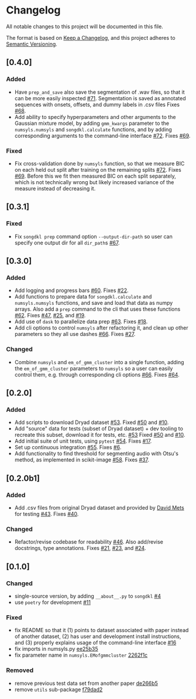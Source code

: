 # Changelog
All notable changes to this project will be documented in this file.

The format is based on [Keep a Changelog](https://keepachangelog.com/en/1.0.0/),
and this project adheres to [Semantic Versioning](https://semver.org/spec/v2.0.0.html).

## [0.4.0]
### Added
- Have `prep_and_save` also save the segmentation of .wav files,
  so that it can be more easily inspected
  [#71](https://github.com/NickleDave/songdkl/pull/71). 
  Segmentation is saved as annotated sequences with
  onsets, offsets, and dummy labels in .csv files
  Fixes [#68](https://github.com/NickleDave/songdkl/issues/68).
- Add ability to specify hyperparameters and other arguments 
  to the Gaussian mixture model, by adding `gmm_kwargs` parameter 
  to the `numsyls.numsyls` and `songdkl.calculate` functions, 
  and by adding corresponding arguments to the command-line interface
  [#72](https://github.com/NickleDave/songdkl/pull/72).
  Fixes [#69](https://github.com/NickleDave/songdkl/issues/70).

### Fixed
- Fix cross-validation done by `numsyls` function, 
  so that we measure BIC on each held out split after training 
  on the remaining splits 
  [#72](https://github.com/NickleDave/songdkl/pull/72).
  Fixes [#69](https://github.com/NickleDave/songdkl/issues/69).
  Before this we fit then measured BIC on each split separately, 
  which is not technically wrong
  but likely increased variance of the measure instead of 
  decreasing it.

## [0.3.1]
### Fixed
- Fix `songdkl prep` command option `--output-dir-path` 
  so user can specify one output dir for all `dir_path`s
  [#67](https://github.com/NickleDave/songdkl/pull/67).

## [0.3.0]
### Added
- Add logging and progress bars
  [#60](https://github.com/NickleDave/songdkl/pull/60).
  Fixes [#22](https://github.com/NickleDave/songdkl/issues/22).
- Add functions to prepare data for `songdkl.calculate` 
  and `numsyls.numsyls` functions, and save and load that data 
  as numpy arrays. Also add a `prep` command to the cli that 
  uses these functions 
  [#62](https://github.com/NickleDave/songdkl/pull/62).
  Fixes [#47](https://github.com/NickleDave/songdkl/issues/47),
  [#25](https://github.com/NickleDave/songdkl/issues/25),
  and [#19](https://github.com/NickleDave/songdkl/issues/19).
- Add use of `dask` to parallelize data prep
  [#63](https://github.com/NickleDave/songdkl/pull/63).
  Fixes [#18](https://github.com/NickleDave/songdkl/issues/18).
- Add cli options to control `numsyls` after refactoring it, 
  and clean up other parameters so they all use dashes
  [#66](https://github.com/NickleDave/songdkl/pull/63).
  Fixes [#27](https://github.com/NickleDave/songdkl/issues/27).

### Changed
- Combine `numsyls` and `em_of_gmm_cluster` into a single function,
  adding the `em_of_gmm_cluster` parameters to `numsyls` so a user 
  can easily control them, e.g. through corresponding cli options
  [#66](https://github.com/NickleDave/songdkl/pull/63).
  Fixes [#64](https://github.com/NickleDave/songdkl/issues/64).

## [0.2.0]
### Added
- Add scripts to download Dryad dataset
  [#53](https://github.com/NickleDave/songdkl/pull/53).
  Fixed [#50](https://github.com/NickleDave/songdkl/issues/50)
  and [#10](https://github.com/NickleDave/songdkl/issues/10).
- Add "source" data for tests (subset of Dryad dataset) +
  dev tooling to recreate this subset, download it for tests,
  etc. [#53](https://github.com/NickleDave/songdkl/pull/53)
  Fixed [#50](https://github.com/NickleDave/songdkl/issues/50)
  and [#10](https://github.com/NickleDave/songdkl/issues/10).
- Add initial suite of unit tests, using `pytest`
  [#54](https://github.com/NickleDave/songdkl/pull/54).
  Fixes [#17](https://github.com/NickleDave/songdkl/issues/17).
- Set up continuous integration
  [#55](https://github.com/NickleDave/songdkl/pull/55).
  Fixes [#6](https://github.com/NickleDave/songdkl/issues/6).
- Add functionality to find threshold for segmenting audio with 
  Otsu's method, as implemented in scikit-image
  [#58](https://github.com/NickleDave/songdkl/pull/58).
  Fixes [#37](https://github.com/NickleDave/songdkl/issues/37).

## [0.2.0b1]
### Added
- Add .csv files from original Dryad dataset
  and provided by [David Mets](https://github.com/dgmets) for testing
  [#43](https://github.com/NickleDave/songdkl/pull/43).
  Fixes [#40](https://github.com/NickleDave/songdkl/issues/40).

### Changed
- Refactor/revise codebase for readability
  [#46](https://github.com/NickleDave/songdkl/pull/46).
  Also add/revise docstrings, type annotations.
  Fixes [#21](https://github.com/NickleDave/songdkl/issues/21),
  [#23](https://github.com/NickleDave/songdkl/issues/23),
  and [#24](https://github.com/NickleDave/songdkl/issues/24).

## [0.1.0]
### Changed
- single-source version, by adding `__about__.py` to `songdkl`
  [#4](https://github.com/NickleDave/songdkl/pull/4)
- use `poetry` for development
  [#11](https://github.com/NickleDave/songdkl/pull/11)

### Fixed
- fix README so that it (1) points to dataset associated with paper 
  instead of another dataset, (2) has user and development install 
  instructions, and (3) properly explains usage of the command-line 
  interface
  [#16](https://github.com/NickleDave/songdkl/pull/16)
- fix imports in numsyls.py
  [ee25b35](https://github.com/NickleDave/songdkl/commit/ee25b359b05e492a455721e109f3b4514b03c4f9)
- fix parameter name in `numsyls.EMofgmmcluster`
  [2262f1c](https://github.com/NickleDave/songdkl/commit/2262f1c4a72aced20d6234b4bf846725f3160d7e)

### Removed
- remove previous test data set from another paper
  [de266b5](https://github.com/NickleDave/songdkl/commit/de266b5040b217bc4d9d123eda7776dd57c2c159)
- remove `utils` sub-package
  [f79dad2](https://github.com/NickleDave/songdkl/commit/f79dad28cba601dd1cf1085b980ead8edf35f144)
